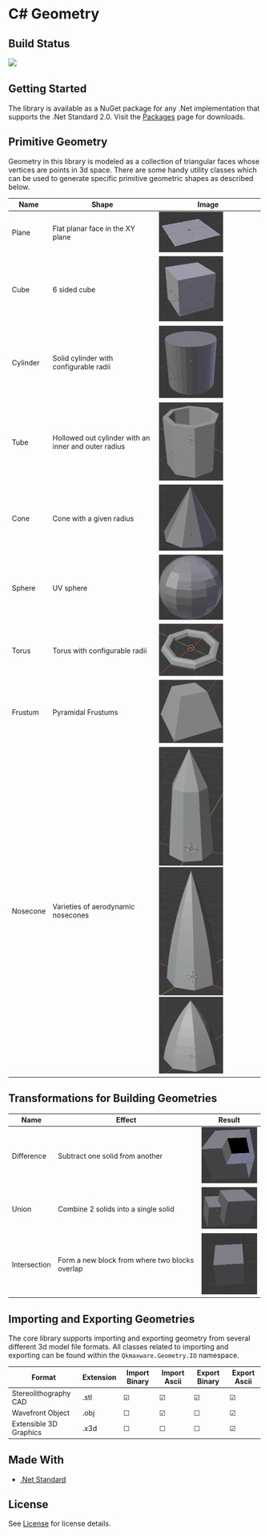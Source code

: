 # C# Geometry

## Build Status
![](https://github.com/qkmaxware/Geometry/workflows/Build/badge.svg)

## Getting Started
The library is available as a NuGet package for any .Net implementation that supports the .Net Standard 2.0. Visit the [Packages](https://github.com/qkmaxware/Geometry/packages) page for downloads.

## Primitive Geometry
Geometry in this library is modeled as a collection of triangular faces whose vertices are points in 3d space. There are some handy utility classes which can be used to generate specific primitive geometric shapes as described below. 

| Name | Shape | Image |
|------|-------|-------|
| Plane | Flat planar face in the XY plane | <img width="128" src="docs/images/PrimitivePlane.png"/> |
| Cube | 6 sided cube | <img width="128" src="docs/images/PrimitiveCube.png"/> |
| Cylinder | Solid cylinder with configurable radii | <img width="128" src="docs/images/PrimitiveCylinder.png"/> |
| Tube | Hollowed out cylinder with an inner and outer radius | <img width="128" src="docs/images/PrimitiveTube.png"/> |
| Cone | Cone with a given radius | <img width="128" src="docs/images/PrimitiveCone.png"/> |
| Sphere | UV sphere | <img width="128" src="docs/images/PrimitiveSphere.png"/> |
| Torus | Torus with configurable radii | <img width="128" src="docs/images/PrimitiveTorus.png"/> |
| Frustum | Pyramidal Frustums | <img width="128" src="docs/images/PrimitiveFrustum.png"/> |
| Nosecone | Varieties of aerodynamic nosecones | <img width="128" src="docs/images/PrimitiveNoseconeBiconic.png"/> <img width="128" src="docs/images/PrimitiveNoseconeParabolic.png"/> <img width="128" src="docs/images/PrimitiveNoseconeSecant.png"/>|

## Transformations for Building Geometries
| Name | Effect | Result |
|------|--------|--------|
| Difference | Subtract one solid from another | <img width="128" src="docs/images/BooleanDifference.png"/> |
| Union | Combine 2 solids into a single solid | <img width="128" src="docs/images/BooleanUnion.png"/> |
| Intersection | Form a new block from where two blocks overlap | <img width="128" src="docs/images/BooleanIntersection.png"/> |

## Importing and Exporting Geometries
The core library supports importing and exporting geometry from several different 3d model file formats. All classes related to importing and exporting can be found within the `Qkmaxware.Geometry.IO` namespace.

| Format | Extension | Import Binary | Import Ascii | Export Binary | Export Ascii |
|--------|-----------|--------|--------|--------|--------|
| Stereolithography CAD | .stl | &#9745; | &#9745; | &#9745; | &#9745; |
| Wavefront Object | .obj | &#9744; | &#9745; | &#9744; | &#9745; |
| Extensible 3D Graphics | .x3d | &#9744; | &#9744; | &#9744; | &#9745; |

## Made With
- [.Net Standard](https://docs.microsoft.com/en-us/dotnet/standard/net-standard)

## License
See [License](LICENSE.md) for license details.